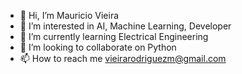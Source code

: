 - 👋 Hi, I’m Mauricio Vieira
- 👀 I’m interested in AI, Machine Learning, Developer
- 🌱 I’m currently learning Electrical Engineering
- 💞️ I’m looking to collaborate on Python
- 📫 How to reach me vieirarodriguezm@gmail.com

<!---
aeropressmaori/aeropressmaori is a ✨ special ✨ repository because its `README.md` (this file) appears on your GitHub profile.
You can click the Preview link to take a look at your changes.
--->
